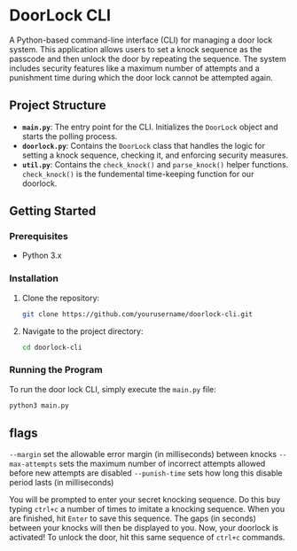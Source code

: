 # DoorLock CLI

A Python-based command-line interface (CLI) for managing a door lock system. This application allows users to set a knock sequence as the passcode and then unlock the door by repeating the sequence. The system includes security features like a maximum number of attempts and a punishment time during which the door lock cannot be attempted again.

## Project Structure

- **`main.py`**: The entry point for the CLI. Initializes the `DoorLock` object and starts the polling process.
- **`doorlock.py`**: Contains the `DoorLock` class that handles the logic for setting a knock sequence, checking it, and enforcing security measures.
-  **`util.py`**: Contains the ```check_knock()``` and ```parse_knock()``` helper functions. ```check_knock()``` is the fundemental time-keeping function for our doorlock. 

## Getting Started

### Prerequisites

- Python 3.x

### Installation

1. Clone the repository:

    ```bash
    git clone https://github.com/yourusername/doorlock-cli.git
    ```

2. Navigate to the project directory:

    ```bash
    cd doorlock-cli
    ```

### Running the Program

To run the door lock CLI, simply execute the `main.py` file:

```bash
python3 main.py
```
## flags
```--margin``` set the allowable error margin (in milliseconds) between knocks
```--max-attempts``` sets the maximum number of incorrect attempts allowed before new attempts are disabled 
```--punish-time``` sets how long this disable period lasts (in milliseconds)



You will be prompted to enter your secret knocking sequence. Do this buy typing ```ctrl+c``` a number of times to imitate a knocking sequence. When you are finished, hit ```Enter``` to save this sequence. The gaps (in seconds) between your knocks will then be displayed to you. Now, your doorlock is activated! To unlock the door, hit this same sequence of ```ctrl+c``` commands. 





